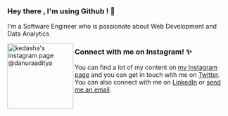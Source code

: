 ### Hey there , I'm using Github ! 👋

I'm a Software Engineer who is passionate about Web Development and Data Analytics 


<img align="left" width="150" height="150" src="https://github.com/danura/danura/desain_dt.png" alt="kedasha's instagram page @danuraaditya">

### Connect with me on Instagram! ✨
You can find a lot of my content on [my Instagram page](https://www.instagram.com/danuraaditya/) and you can get in touch with me on [Twitter](https://twitter.com/danuraaditya). You can also connect with me on [LinkedIn]([http://linkedin.com/in/kedashakerr](https://www.linkedin.com/in/aditya-wardanur-23a439a2/)) or [send me an email](mailto:danuraaditya@gmail.com).

<!--

Here are some ideas to get you started:

- 🔭 I’m currently working on ...
- 🌱 I’m currently learning ...
- 👯 I’m looking to collaborate on ...
- 🤔 I’m looking for help with ...
- 💬 Ask me about ...
- 📫 How to reach me: ...
- 😄 Pronouns: ...
- ⚡ Fun fact: ..
